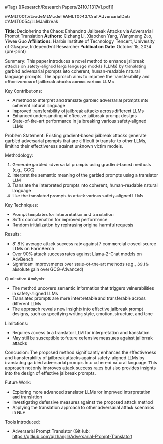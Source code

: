 #Tags
[[Research/Research Papers/2410.11317v1.pdf]]

#AMLT0015/EvadeMLModel
#AMLT0043/CraftAdversarialData
#AMLT0054/LLMJailbreak

**Title:** Deciphering the Chaos: Enhancing Jailbreak Attacks via Adversarial Prompt Translation
**Authors:** Qizhang Li, Xiaochen Yang, Wangmeng Zuo, Yiwen Guo
**Affiliations:** Harbin Institute of Technology, Tencent, University of Glasgow, Independent Researcher
**Publication Date:** October 15, 2024 (pre-print)

Summary:
This paper introduces a novel method to enhance jailbreak attacks on safety-aligned large language models (LLMs) by translating garbled adversarial prompts into coherent, human-readable natural language prompts. The approach aims to improve the transferability and effectiveness of jailbreak attacks across various LLMs.

Key Contributions:
- A method to interpret and translate garbled adversarial prompts into coherent natural language
- Improved transferability of jailbreak attacks across different LLMs
- Enhanced understanding of effective jailbreak prompt designs
- State-of-the-art performance in jailbreaking various safety-aligned LLMs

Problem Statement:
Existing gradient-based jailbreak attacks generate garbled adversarial prompts that are difficult to transfer to other LLMs, limiting their effectiveness against unknown victim models.

Methodology:
1. Generate garbled adversarial prompts using gradient-based methods (e.g., GCG)
2. Interpret the semantic meaning of the garbled prompts using a translator LLM
3. Translate the interpreted prompts into coherent, human-readable natural language
4. Use the translated prompts to attack various safety-aligned LLMs

Key Techniques:
- Prompt templates for interpretation and translation
- Suffix concatenation for improved performance
- Random initialization by rephrasing original harmful requests

Results:
- 81.8% average attack success rate against 7 commercial closed-source LLMs on HarmBench
- Over 90% attack success rates against Llama-2-Chat models on AdvBench
- Significant improvements over state-of-the-art methods (e.g., 39.1% absolute gain over GCG-Advanced)

Qualitative Analysis:
- The method uncovers semantic information that triggers vulnerabilities in safety-aligned LLMs
- Translated prompts are more interpretable and transferable across different LLMs
- The approach reveals new insights into effective jailbreak prompt designs, such as specifying writing style, emotion, structure, and tone

Limitations:
- Requires access to a translator LLM for interpretation and translation
- May still be susceptible to future defensive measures against jailbreak attacks

Conclusion:
The proposed method significantly enhances the effectiveness and transferability of jailbreak attacks against safety-aligned LLMs by translating garbled adversarial prompts into coherent natural language. This approach not only improves attack success rates but also provides insights into the design of effective jailbreak prompts.

Future Work:
- Exploring more advanced translator LLMs for improved interpretation and translation
- Investigating defensive measures against the proposed attack method
- Applying the translation approach to other adversarial attack scenarios in NLP

Tools Introduced:
- Adversarial Prompt Translator (GitHub: https://github.com/qizhangli/Adversarial-Prompt-Translator)